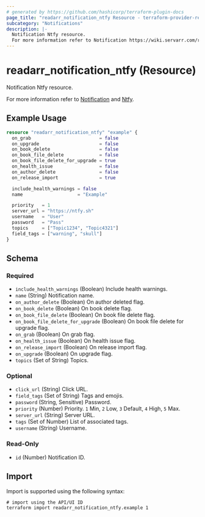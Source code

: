 ```yaml
---
# generated by https://github.com/hashicorp/terraform-plugin-docs
page_title: "readarr_notification_ntfy Resource - terraform-provider-readarr"
subcategory: "Notifications"
description: |-
  Notification Ntfy resource.
  For more information refer to Notification https://wiki.servarr.com/readarr/settings#connect and Ntfy https://wiki.servarr.com/readarr/supported#ntfy.
---
```


# readarr_notification_ntfy (Resource)

<!-- subcategory:Notifications -->Notification Ntfy resource.
For more information refer to [Notification](https://wiki.servarr.com/readarr/settings#connect) and [Ntfy](https://wiki.servarr.com/readarr/supported#ntfy).

## Example Usage

```terraform
resource "readarr_notification_ntfy" "example" {
  on_grab                         = false
  on_upgrade                      = false
  on_book_delete                  = false
  on_book_file_delete             = false
  on_book_file_delete_for_upgrade = true
  on_health_issue                 = false
  on_author_delete                = false
  on_release_import               = true

  include_health_warnings = false
  name                    = "Example"

  priority   = 1
  server_url = "https://ntfy.sh"
  username   = "User"
  password   = "Pass"
  topics     = ["Topic1234", "Topic4321"]
  field_tags = ["warning", "skull"]
}
```

<!-- schema generated by tfplugindocs -->
## Schema

### Required

- `include_health_warnings` (Boolean) Include health warnings.
- `name` (String) Notification name.
- `on_author_delete` (Boolean) On author deleted flag.
- `on_book_delete` (Boolean) On book delete flag.
- `on_book_file_delete` (Boolean) On book file delete flag.
- `on_book_file_delete_for_upgrade` (Boolean) On book file delete for upgrade flag.
- `on_grab` (Boolean) On grab flag.
- `on_health_issue` (Boolean) On health issue flag.
- `on_release_import` (Boolean) On release import flag.
- `on_upgrade` (Boolean) On upgrade flag.
- `topics` (Set of String) Topics.

### Optional

- `click_url` (String) Click URL.
- `field_tags` (Set of String) Tags and emojis.
- `password` (String, Sensitive) Password.
- `priority` (Number) Priority. `1` Min, `2` Low, `3` Default, `4` High, `5` Max.
- `server_url` (String) Server URL.
- `tags` (Set of Number) List of associated tags.
- `username` (String) Username.

### Read-Only

- `id` (Number) Notification ID.

## Import

Import is supported using the following syntax:

```shell
# import using the API/UI ID
terraform import readarr_notification_ntfy.example 1
```

